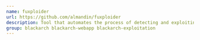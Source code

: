```yaml
---
name: fuxploider
url: https://github.com/almandin/fuxploider
description: Tool that automates the process of detecting and exploiting file upload forms flaws.
group: blackarch blackarch-webapp blackarch-exploitation
---
```

